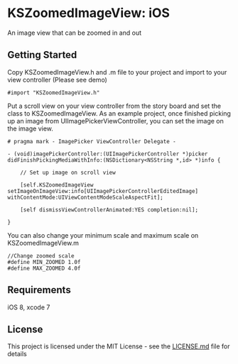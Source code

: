 # KSZoomedImageView: iOS

An image view that can be zoomed in and out

## Getting Started

Copy KSZoomedImageView.h and .m file to your project and import to your view controller (Please see demo)

```
#import "KSZoomedImageView.h"
```

Put a scroll view on your view controller from the story board and set the class to KSZoomedImageView.
As an example project, once finished picking up an image from UIImagePickerViewController, you can set the image on the image view.

```
# pragma mark - ImagePicker ViewController Delegate -

- (void)imagePickerController:(UIImagePickerController *)picker didFinishPickingMediaWithInfo:(NSDictionary<NSString *,id> *)info {
    
    // Set up image on scroll view
    
    [self.KSZoomedImageView setImageOnImageView:info[UIImagePickerControllerEditedImage] withContentMode:UIViewContentModeScaleAspectFit];
    
    [self dismissViewControllerAnimated:YES completion:nil];
    
}
```

You can also change your minimum scale and maximum scale on KSZoomedImageView.m

```
//Change zoomed scale
#define MIN_ZOOMED 1.0f
#define MAX_ZOOMED 4.0f
```


## Requirements
iOS 8, xcode 7

## License

This project is licensed under the MIT License - see the [LICENSE.md](LICENSE.md) file for details
